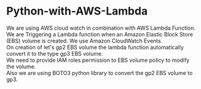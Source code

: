 # Python-with-AWS-Lambda  
We are using AWS cloud watch in combination with AWS Lambda Function.  
We are Triggering a Lambda function when an Amazon Elastic Block Store (EBS) volume is created. We use Amazon CloudWatch Events.  
On creation of let's gp2 EBS volume the lambda function automatically convert it to the type gp3 EBS volume.    
We need to provide IAM roles permission to EBS volume policy to modify the volume.  
Also we are using BOTO3 python library to convert the gp2 EBS volume to gp3.  
